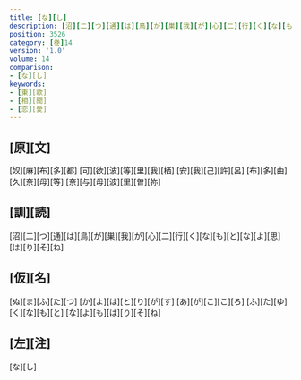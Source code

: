 ```yaml
---
title: [な][し]
description: [沼][二][つ][通][は][鳥][が][巣][我][が][心][二][行][く][な][も][と][な][よ][思][は][り][そ][ね]
position: 3526
category: [巻]14
version: '1.0'
volume: 14
comparison:
- [な][し]
keywords:
- [東][歌]
- [相][聞]
- [恋][愛]
---
```


## [原][文]

[奴][麻][布][多][都] [可][欲][波][等][里][我][栖] [安][我][己][許][呂] [布][多][由][久][奈][母][等] [奈][与][母][波][里][曽][祢]

## [訓][読]

[沼][二][つ][通][は][鳥][が][巣][我][が][心][二][行][く][な][も][と][な][よ][思][は][り][そ][ね]

## [仮][名]

[ぬ][ま][ふ][た][つ] [か][よ][は][と][り][が][す] [あ][が][こ][こ][ろ] [ふ][た][ゆ][く][な][も][と] [な][よ][も][は][り][そ][ね]

## [左][注]

[な][し]
